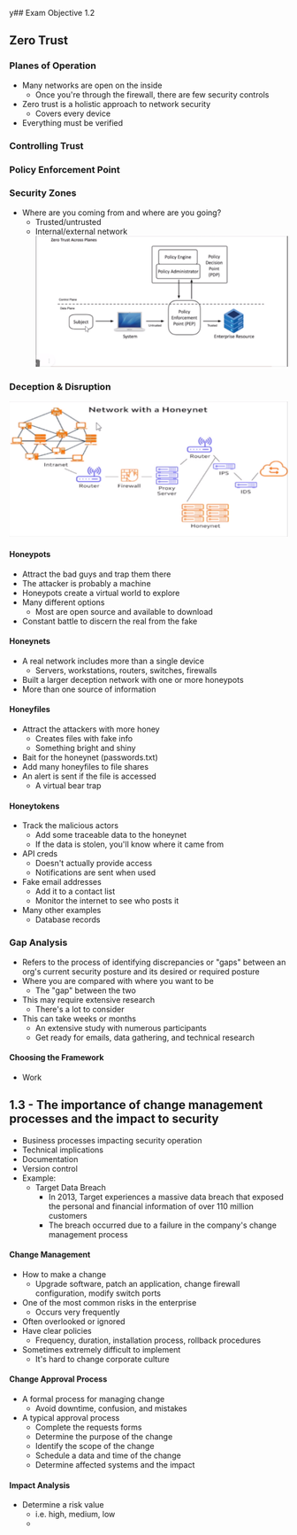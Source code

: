 y## Exam Objective 1.2
## Zero Trust
### Planes of Operation
- Many networks are open on the inside
	- Once you're through the firewall, there are few security controls
- Zero trust is a holistic approach to network security
	- Covers every device
- Everything must be verified
### Controlling Trust
### Policy Enforcement Point
### Security Zones
- Where are you coming from and where are you going?
	- Trusted/untrusted
	- Internal/external network
![](attachments/Pasted%20image%2020240416193058.png)
### Deception & Disruption
![](attachments/Pasted%20image%2020240416193347.png)
#### Honeypots
- Attract the bad guys and trap them there
- The attacker is probably a machine
- Honeypots create a virtual world to explore
- Many different options
	- Most are open source and available to download
- Constant battle to discern the real from the fake
#### Honeynets
- A real network includes more than a single device
	- Servers, workstations, routers, switches, firewalls
- Built a larger deception network with one or more honeypots
- More than one source of information
#### Honeyfiles
- Attract the attackers with more honey
	- Creates files with fake info
	- Something bright and shiny
- Bait for the honeynet (passwords.txt)
- Add many honeyfiles to file shares
- An alert is sent if the file is accessed
	- A virtual bear trap
#### Honeytokens
- Track the malicious actors
	- Add some traceable data to the honeynet
	- If the data is stolen, you'll know where it came from
- API creds
	- Doesn't actually provide access
	- Notifications are sent when used
- Fake email addresses
	- Add it to a contact list
	- Monitor the internet to see who posts it
- Many other examples
	- Database records
### Gap Analysis
- Refers to the process of identifying discrepancies or "gaps" between an org's current security posture and its desired or required posture
- Where you are compared with where you want to be
	- The "gap" between the two
- This may require extensive research
	- There's a lot to consider
- This can take weeks or months
	- An extensive study with numerous participants
	- Get ready for emails, data gathering, and technical research
#### Choosing the Framework
- Work
## 1.3 - The importance of change management processes and the impact to security
- Business processes impacting security operation
- Technical implications
- Documentation
- Version control
- Example:
	- Target Data Breach
		- In 2013, Target experiences a massive data breach that exposed the personal and financial information of over 110 million customers
		- The breach occurred due to a failure in the company's change management process
#### Change Management
- How to make a change
	- Upgrade software, patch an application, change firewall configuration, modify switch ports
- One of the most common risks in the enterprise
	- Occurs very frequently
- Often overlooked or ignored
- Have clear policies
	- Frequency, duration, installation process, rollback procedures
- Sometimes extremely difficult to implement
	- It's hard to change corporate culture
#### Change Approval Process
- A formal process for managing change
	- Avoid downtime, confusion, and mistakes
- A typical approval process
	- Complete the requests forms
	- Determine the purpose of the change
	- Identify the scope of the change
	- Schedule a data and time of the change
	- Determine affected systems and the impact
#### Impact Analysis
- Determine a risk value
	- i.e. high, medium, low
	- 